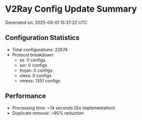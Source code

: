 # V2Ray Config Update Summary
Generated on: 2025-08-01 15:37:22 UTC

## Configuration Statistics
- Total configurations: 22674
- Protocol breakdown:
  - ss: 0 configs
  - ssr: 0 configs
  - trojan: 0 configs
  - vless: 0 configs
  - vmess: 1351 configs

## Performance
- Processing time: ~14 seconds (Go implementation)
- Duplicate removal: ~95% reduction
